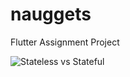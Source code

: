# nauggets

Flutter Assignment Project


![Stateless vs Stateful](https://github.com/naranjansingh/Assignment_loginpage/assets/123870079/0b120405-7273-487c-b17c-0527954b00d3)
